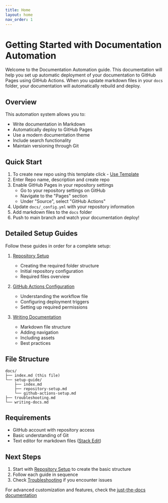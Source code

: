 ```yaml
---
title: Home
layout: home
nav_order: 1
---
```


# Getting Started with Documentation Automation

Welcome to the Documentation Automation guide. This documentation will help you set up automatic deployment of your documentation to GitHub Pages using GitHub Actions. When you update markdown files in your `docs` folder, your documentation will automatically rebuild and deploy.

## Overview

This automation system allows you to:
- Write documentation in Markdown
- Automatically deploy to GitHub Pages
- Use a modern documentation theme
- Include search functionality
- Maintain versioning through Git

## Quick Start

1. To create new repo using this template click - [Use Template](https://github.com/new?template_name=documentation-automation&template_owner=SingularityNET-Archive)
2. Enter Repo name, description and create repo
3. Enable GitHub Pages in your repository settings
   - Go to your repository settings on GitHub
   - Navigate to the "Pages" section
   - Under "Source", select "GitHub Actions"
4. Update `docs/_config.yml` with your repository information
5. Add markdown files to the `docs` folder
6. Push to main branch and watch your documentation deploy!

## Detailed Setup Guides

Follow these guides in order for a complete setup:

1. [Repository Setup](/documentation-automation/setup-guide/repository-setup)
   - Creating the required folder structure
   - Initial repository configuration
   - Required files overview

2. [GitHub Actions Configuration](/documentation-automation/setup-guide/github-actions-setup)
   - Understanding the workflow file
   - Configuring deployment triggers
   - Setting up required permissions

3. [Writing Documentation](/documentation-automation/writing-docs)
   - Markdown file structure
   - Adding navigation
   - Including assets
   - Best practices

## File Structure

```
docs/
├── index.md (this file)
└── setup-guide/
    ├── index.md
    ├── repository-setup.md
    └── github-actions-setup.md
├── troubleshooting.md
└── writing-docs.md
```

## Requirements

- GitHub account with repository access
- Basic understanding of Git
- Text editor for markdown files ([Stack Edit](https://stackedit.io/))

## Next Steps

1. Start with [Repository Setup](/documentation-automation/setup-guide/repository-setup) to create the basic structure
2. Follow each guide in sequence
3. Check [Troubleshooting](troubleshooting.md#common-issues) if you encounter issues

For advanced customization and features, check the [just-the-docs documentation](https://just-the-docs.github.io/just-the-docs/)